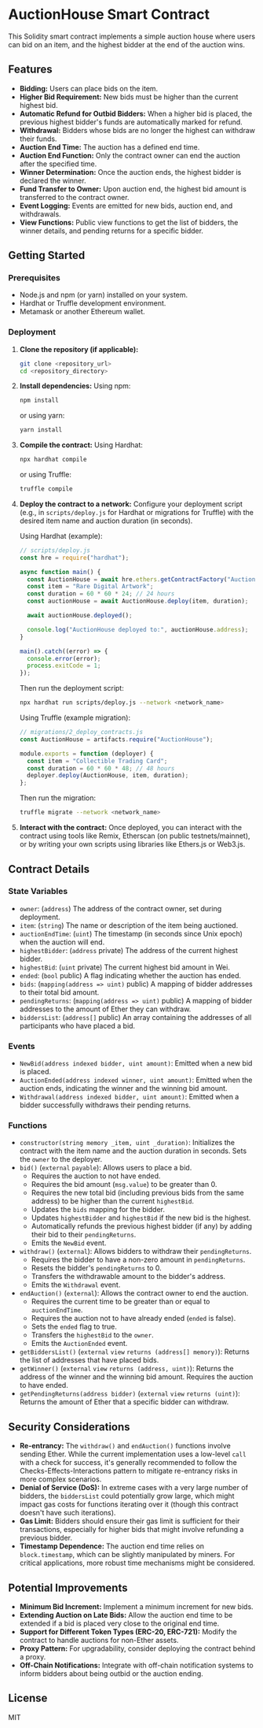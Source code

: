 # AuctionHouse Smart Contract

This Solidity smart contract implements a simple auction house where users can bid on an item, and the highest bidder at the end of the auction wins.

## Features

* **Bidding:** Users can place bids on the item.
* **Higher Bid Requirement:** New bids must be higher than the current highest bid.
* **Automatic Refund for Outbid Bidders:** When a higher bid is placed, the previous highest bidder's funds are automatically marked for refund.
* **Withdrawal:** Bidders whose bids are no longer the highest can withdraw their funds.
* **Auction End Time:** The auction has a defined end time.
* **Auction End Function:** Only the contract owner can end the auction after the specified time.
* **Winner Determination:** Once the auction ends, the highest bidder is declared the winner.
* **Fund Transfer to Owner:** Upon auction end, the highest bid amount is transferred to the contract owner.
* **Event Logging:** Events are emitted for new bids, auction end, and withdrawals.
* **View Functions:** Public view functions to get the list of bidders, the winner details, and pending returns for a specific bidder.

## Getting Started

### Prerequisites

* Node.js and npm (or yarn) installed on your system.
* Hardhat or Truffle development environment.
* Metamask or another Ethereum wallet.

### Deployment

1.  **Clone the repository (if applicable):**
    ```bash
    git clone <repository_url>
    cd <repository_directory>
    ```

2.  **Install dependencies:**
    Using npm:
    ```bash
    npm install
    ```
    or using yarn:
    ```bash
    yarn install
    ```

3.  **Compile the contract:**
    Using Hardhat:
    ```bash
    npx hardhat compile
    ```
    or using Truffle:
    ```bash
    truffle compile
    ```

4.  **Deploy the contract to a network:**
    Configure your deployment script (e.g., in `scripts/deploy.js` for Hardhat or migrations for Truffle) with the desired item name and auction duration (in seconds).

    Using Hardhat (example):
    ```javascript
    // scripts/deploy.js
    const hre = require("hardhat");

    async function main() {
      const AuctionHouse = await hre.ethers.getContractFactory("AuctionHouse");
      const item = "Rare Digital Artwork";
      const duration = 60 * 60 * 24; // 24 hours
      const auctionHouse = await AuctionHouse.deploy(item, duration);

      await auctionHouse.deployed();

      console.log("AuctionHouse deployed to:", auctionHouse.address);
    }

    main().catch((error) => {
      console.error(error);
      process.exitCode = 1;
    });
    ```

    Then run the deployment script:
    ```bash
    npx hardhat run scripts/deploy.js --network <network_name>
    ```

    Using Truffle (example migration):
    ```javascript
    // migrations/2_deploy_contracts.js
    const AuctionHouse = artifacts.require("AuctionHouse");

    module.exports = function (deployer) {
      const item = "Collectible Trading Card";
      const duration = 60 * 60 * 48; // 48 hours
      deployer.deploy(AuctionHouse, item, duration);
    };
    ```

    Then run the migration:
    ```bash
    truffle migrate --network <network_name>
    ```

5.  **Interact with the contract:**
    Once deployed, you can interact with the contract using tools like Remix, Etherscan (on public testnets/mainnet), or by writing your own scripts using libraries like Ethers.js or Web3.js.

## Contract Details

### State Variables

* `owner`: (`address`) The address of the contract owner, set during deployment.
* `item`: (`string`) The name or description of the item being auctioned.
* `auctionEndTime`: (`uint`) The timestamp (in seconds since Unix epoch) when the auction will end.
* `highestBidder`: (`address` private) The address of the current highest bidder.
* `highestBid`: (`uint` private) The current highest bid amount in Wei.
* `ended`: (`bool` public) A flag indicating whether the auction has ended.
* `bids`: (`mapping(address => uint)` public) A mapping of bidder addresses to their total bid amount.
* `pendingReturns`: (`mapping(address => uint)` public) A mapping of bidder addresses to the amount of Ether they can withdraw.
* `biddersList`: (`address[]` public) An array containing the addresses of all participants who have placed a bid.

### Events

* `NewBid(address indexed bidder, uint amount)`: Emitted when a new bid is placed.
* `AuctionEnded(address indexed winner, uint amount)`: Emitted when the auction ends, indicating the winner and the winning bid amount.
* `Withdrawal(address indexed bidder, uint amount)`: Emitted when a bidder successfully withdraws their pending returns.

### Functions

* `constructor(string memory _item, uint _duration)`: Initializes the contract with the item name and the auction duration in seconds. Sets the `owner` to the deployer.
* `bid()` (`external` `payable`): Allows users to place a bid.
    * Requires the auction to not have ended.
    * Requires the bid amount (`msg.value`) to be greater than 0.
    * Requires the new total bid (including previous bids from the same address) to be higher than the current `highestBid`.
    * Updates the `bids` mapping for the bidder.
    * Updates `highestBidder` and `highestBid` if the new bid is the highest.
    * Automatically refunds the previous highest bidder (if any) by adding their bid to their `pendingReturns`.
    * Emits the `NewBid` event.
* `withdraw()` (`external`): Allows bidders to withdraw their `pendingReturns`.
    * Requires the bidder to have a non-zero amount in `pendingReturns`.
    * Resets the bidder's `pendingReturns` to 0.
    * Transfers the withdrawable amount to the bidder's address.
    * Emits the `Withdrawal` event.
* `endAuction()` (`external`): Allows the contract owner to end the auction.
    * Requires the current time to be greater than or equal to `auctionEndTime`.
    * Requires the auction not to have already ended (`ended` is false).
    * Sets the `ended` flag to true.
    * Transfers the `highestBid` to the `owner`.
    * Emits the `AuctionEnded` event.
* `getBiddersList()` (`external` `view` `returns (address[] memory)`): Returns the list of addresses that have placed bids.
* `getWinner()` (`external` `view` `returns (address, uint)`): Returns the address of the winner and the winning bid amount. Requires the auction to have ended.
* `getPendingReturns(address bidder)` (`external` `view` `returns (uint)`): Returns the amount of Ether that a specific bidder can withdraw.

## Security Considerations

* **Re-entrancy:** The `withdraw()` and `endAuction()` functions involve sending Ether. While the current implementation uses a low-level `call` with a check for success, it's generally recommended to follow the Checks-Effects-Interactions pattern to mitigate re-entrancy risks in more complex scenarios.
* **Denial of Service (DoS):** In extreme cases with a very large number of bidders, the `biddersList` could potentially grow large, which might impact gas costs for functions iterating over it (though this contract doesn't have such iterations).
* **Gas Limit:** Bidders should ensure their gas limit is sufficient for their transactions, especially for higher bids that might involve refunding a previous bidder.
* **Timestamp Dependence:** The auction end time relies on `block.timestamp`, which can be slightly manipulated by miners. For critical applications, more robust time mechanisms might be considered.

## Potential Improvements

* **Minimum Bid Increment:** Implement a minimum increment for new bids.
* **Extending Auction on Late Bids:** Allow the auction end time to be extended if a bid is placed very close to the original end time.
* **Support for Different Token Types (ERC-20, ERC-721):** Modify the contract to handle auctions for non-Ether assets.
* **Proxy Pattern:** For upgradability, consider deploying the contract behind a proxy.
* **Off-Chain Notifications:** Integrate with off-chain notification systems to inform bidders about being outbid or the auction ending.

## License

MIT
